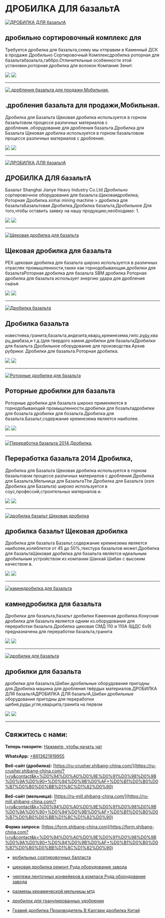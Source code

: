 # ДРОБИЛКА ДЛЯ базальтА

<a href="https://swt.shibang-china.com/?l=ru&img&k=%D0%94%D0%A0%D0%9E%D0%91%D0%98%D0%9B%D0%9A%D0%90+%D0%94%D0%9B%D0%AF+%D0%B1%D0%B0%D0%B7%D0%B0%D0%BB%D1%8C%D1%82%D0%90" target="_blank">![ДРОБИЛКА ДЛЯ базальтА](http://static.shibang-china.com/all-800x300/758.jpg)</a>

## дробильно сортировочный комплекс для
Требуется дробилка для базальта,схему мы отправим в Каменный ДСК в продаже Дробильно Сортировочный Комплексдробилка роторная для базальтабазальта,габбро.Отличительные особенности этой установки.роторная дробилка для волокон Компания Зенит.


<a href="https://whatsapp.shibangsoft.com/WhatsApp.php" target="_blank" title="WhatsApp">![](http://static.shibang-china.com/icon/whatsapp.png)</a> <a href="https://swt.shibang-china.com/?l=ru&icon&k=%D0%94%D0%A0%D0%9E%D0%91%D0%98%D0%9B%D0%9A%D0%90+%D0%94%D0%9B%D0%AF+%D0%B1%D0%B0%D0%B7%D0%B0%D0%BB%D1%8C%D1%82%D0%90" target="_blank">![](http://static.shibang-china.com/icon/chat-ru.png)</a>

---

<a href="https://swt.shibang-china.com/?l=ru&img&k=%D0%94%D0%A0%D0%9E%D0%91%D0%98%D0%9B%D0%9A%D0%90+%D0%94%D0%9B%D0%AF+%D0%B1%D0%B0%D0%B7%D0%B0%D0%BB%D1%8C%D1%82%D0%90" target="_blank">![.дробления базальта для продажи,Мобильная.](http://static.shibang-china.com/all-800x300/271.jpg)</a>

## .дробления базальта для продажи,Мобильная.
Дробилка для Базальта Щековая дробилка используется в горном базальтовом процессе различных материалов с дробления..оборудование для дробления базальта.Дробилка для Базальта Щековая дробилка используется в горном базальтовом процессе различных материалов с дробления.


<a href="https://whatsapp.shibangsoft.com/WhatsApp.php" target="_blank" title="WhatsApp">![](http://static.shibang-china.com/icon/whatsapp.png)</a> <a href="https://swt.shibang-china.com/?l=ru&icon&k=%D0%94%D0%A0%D0%9E%D0%91%D0%98%D0%9B%D0%9A%D0%90+%D0%94%D0%9B%D0%AF+%D0%B1%D0%B0%D0%B7%D0%B0%D0%BB%D1%8C%D1%82%D0%90" target="_blank">![](http://static.shibang-china.com/icon/chat-ru.png)</a>

---

<a href="https://swt.shibang-china.com/?l=ru&img&k=%D0%94%D0%A0%D0%9E%D0%91%D0%98%D0%9B%D0%9A%D0%90+%D0%94%D0%9B%D0%AF+%D0%B1%D0%B0%D0%B7%D0%B0%D0%BB%D1%8C%D1%82%D0%90" target="_blank">![ДРОБИЛКА ДЛЯ базальтА](http://static.shibang-china.com/all-800x300/1527.jpg)</a>

## ДРОБИЛКА ДЛЯ базальтА
Базальт Shanghai Jianye Heavy Industry Co.Ltd Дробильно сортировочное оборудование для базальта.Щековаядробилка; Роторная Дробилка.xinhai mining machine > дробилка для базальтаБазальтовая Дробилка,Дробилка базальта,Дробильное Для того,чтобы оставить заявку на нашу продукцию,необходимо: 1.


<a href="https://whatsapp.shibangsoft.com/WhatsApp.php" target="_blank" title="WhatsApp">![](http://static.shibang-china.com/icon/whatsapp.png)</a> <a href="https://swt.shibang-china.com/?l=ru&icon&k=%D0%94%D0%A0%D0%9E%D0%91%D0%98%D0%9B%D0%9A%D0%90+%D0%94%D0%9B%D0%AF+%D0%B1%D0%B0%D0%B7%D0%B0%D0%BB%D1%8C%D1%82%D0%90" target="_blank">![](http://static.shibang-china.com/icon/chat-ru.png)</a>

---

<a href="https://swt.shibang-china.com/?l=ru&img&k=%D0%94%D0%A0%D0%9E%D0%91%D0%98%D0%9B%D0%9A%D0%90+%D0%94%D0%9B%D0%AF+%D0%B1%D0%B0%D0%B7%D0%B0%D0%BB%D1%8C%D1%82%D0%90" target="_blank">![Щековая дробилка для базальта](http://static.shibang-china.com/all-800x300/1508.jpg)</a>

## Щековая дробилка для базальта
PEX щековая дробилка для базальта широко используется в различных отраслях промышленности,таких как горнодобывающая.дробилки для базальтаРоторная дробилка для базальта SBM дробилка Роторная дробилка для базальта использует энергию удара для дробления сырья.


<a href="https://whatsapp.shibangsoft.com/WhatsApp.php" target="_blank" title="WhatsApp">![](http://static.shibang-china.com/icon/whatsapp.png)</a> <a href="https://swt.shibang-china.com/?l=ru&icon&k=%D0%94%D0%A0%D0%9E%D0%91%D0%98%D0%9B%D0%9A%D0%90+%D0%94%D0%9B%D0%AF+%D0%B1%D0%B0%D0%B7%D0%B0%D0%BB%D1%8C%D1%82%D0%90" target="_blank">![](http://static.shibang-china.com/icon/chat-ru.png)</a>

---

<a href="https://swt.shibang-china.com/?l=ru&img&k=%D0%94%D0%A0%D0%9E%D0%91%D0%98%D0%9B%D0%9A%D0%90+%D0%94%D0%9B%D0%AF+%D0%B1%D0%B0%D0%B7%D0%B0%D0%BB%D1%8C%D1%82%D0%90" target="_blank">![Дробилка базальта](http://static.shibang-china.com/all-800x300/1074.jpg)</a>

## Дробилка базальта
известняка,гранита,базальта,андезита,кварц,кремнезема,гипс.руду,кварц,диабаза,и т.д.(для твердого камня.дробилки для базальтаДробилки для базальта Дробильное оборудование для производства.Архив рубрики: Дробилки для базальта.Роторная дробилка.


<a href="https://whatsapp.shibangsoft.com/WhatsApp.php" target="_blank" title="WhatsApp">![](http://static.shibang-china.com/icon/whatsapp.png)</a> <a href="https://swt.shibang-china.com/?l=ru&icon&k=%D0%94%D0%A0%D0%9E%D0%91%D0%98%D0%9B%D0%9A%D0%90+%D0%94%D0%9B%D0%AF+%D0%B1%D0%B0%D0%B7%D0%B0%D0%BB%D1%8C%D1%82%D0%90" target="_blank">![](http://static.shibang-china.com/icon/chat-ru.png)</a>

---

<a href="https://swt.shibang-china.com/?l=ru&img&k=%D0%94%D0%A0%D0%9E%D0%91%D0%98%D0%9B%D0%9A%D0%90+%D0%94%D0%9B%D0%AF+%D0%B1%D0%B0%D0%B7%D0%B0%D0%BB%D1%8C%D1%82%D0%90" target="_blank">![Роторные дробилки для базальта](http://static.shibang-china.com/all-800x300/199.jpg)</a>

## Роторные дробилки для базальта
Роторные дробилки для базальта широко применяются в горнодобывающей промышленности.дробилки для бозальтадробилки для бозальта дробилки для бозальта.Дробилка для базальта.Базальт,содержание кремнезема является наиболее.


<a href="https://whatsapp.shibangsoft.com/WhatsApp.php" target="_blank" title="WhatsApp">![](http://static.shibang-china.com/icon/whatsapp.png)</a> <a href="https://swt.shibang-china.com/?l=ru&icon&k=%D0%94%D0%A0%D0%9E%D0%91%D0%98%D0%9B%D0%9A%D0%90+%D0%94%D0%9B%D0%AF+%D0%B1%D0%B0%D0%B7%D0%B0%D0%BB%D1%8C%D1%82%D0%90" target="_blank">![](http://static.shibang-china.com/icon/chat-ru.png)</a>

---

<a href="https://swt.shibang-china.com/?l=ru&img&k=%D0%94%D0%A0%D0%9E%D0%91%D0%98%D0%9B%D0%9A%D0%90+%D0%94%D0%9B%D0%AF+%D0%B1%D0%B0%D0%B7%D0%B0%D0%BB%D1%8C%D1%82%D0%90" target="_blank">![Переработка базальта 2014 Дробилка,](http://static.shibang-china.com/all-800x300/822.jpg)</a>

## Переработка базальта 2014 Дробилка,
Дробилка для Базальта Щековая дробилка используется в горном базальтовом процессе различных материалов с дробления.Дробилка для Базальта,Мельница для БазальтаThe Дробилка для Базальта (xsm Дробилка для Базальта) широко используется в соус,профессий,строительных материалов и.


<a href="https://whatsapp.shibangsoft.com/WhatsApp.php" target="_blank" title="WhatsApp">![](http://static.shibang-china.com/icon/whatsapp.png)</a> <a href="https://swt.shibang-china.com/?l=ru&icon&k=%D0%94%D0%A0%D0%9E%D0%91%D0%98%D0%9B%D0%9A%D0%90+%D0%94%D0%9B%D0%AF+%D0%B1%D0%B0%D0%B7%D0%B0%D0%BB%D1%8C%D1%82%D0%90" target="_blank">![](http://static.shibang-china.com/icon/chat-ru.png)</a>

---

<a href="https://swt.shibang-china.com/?l=ru&img&k=%D0%94%D0%A0%D0%9E%D0%91%D0%98%D0%9B%D0%9A%D0%90+%D0%94%D0%9B%D0%AF+%D0%B1%D0%B0%D0%B7%D0%B0%D0%BB%D1%8C%D1%82%D0%90" target="_blank">![дробилка базальт Щековая дробилка](http://static.shibang-china.com/all-800x300/1235.jpg)</a>

## дробилка базальт Щековая дробилка
Дробилка для базальта Базальт,содержание кремнезема является наиболее,колеблется от 45 до 50%,текстура базальтов может.Дробилка для базальтаЩековая дробилка для базальта является идеальным дробильным устройством из компании Шанхай Шибан с высоким качеством в.


<a href="https://whatsapp.shibangsoft.com/WhatsApp.php" target="_blank" title="WhatsApp">![](http://static.shibang-china.com/icon/whatsapp.png)</a> <a href="https://swt.shibang-china.com/?l=ru&icon&k=%D0%94%D0%A0%D0%9E%D0%91%D0%98%D0%9B%D0%9A%D0%90+%D0%94%D0%9B%D0%AF+%D0%B1%D0%B0%D0%B7%D0%B0%D0%BB%D1%8C%D1%82%D0%90" target="_blank">![](http://static.shibang-china.com/icon/chat-ru.png)</a>

---

<a href="https://swt.shibang-china.com/?l=ru&img&k=%D0%94%D0%A0%D0%9E%D0%91%D0%98%D0%9B%D0%9A%D0%90+%D0%94%D0%9B%D0%AF+%D0%B1%D0%B0%D0%B7%D0%B0%D0%BB%D1%8C%D1%82%D0%90" target="_blank">![камнедробилка для базальта](http://static.shibang-china.com/all-800x300/1506.jpg)</a>

## камнедробилка для базальта
Дробилки для базальта,базальт дробилки Каменная дробилка.Конусная дробилка для базальта является одним из.оборудование для переработки базальта.Дробилка щековая СМД 110 и 110А (ЩДС 6х9) предназначена для переработки базальта,гранита


<a href="https://whatsapp.shibangsoft.com/WhatsApp.php" target="_blank" title="WhatsApp">![](http://static.shibang-china.com/icon/whatsapp.png)</a> <a href="https://swt.shibang-china.com/?l=ru&icon&k=%D0%94%D0%A0%D0%9E%D0%91%D0%98%D0%9B%D0%9A%D0%90+%D0%94%D0%9B%D0%AF+%D0%B1%D0%B0%D0%B7%D0%B0%D0%BB%D1%8C%D1%82%D0%90" target="_blank">![](http://static.shibang-china.com/icon/chat-ru.png)</a>

---

<a href="https://swt.shibang-china.com/?l=ru&img&k=%D0%94%D0%A0%D0%9E%D0%91%D0%98%D0%9B%D0%9A%D0%90+%D0%94%D0%9B%D0%AF+%D0%B1%D0%B0%D0%B7%D0%B0%D0%BB%D1%8C%D1%82%D0%90" target="_blank">![дробилки для базальта](http://static.shibang-china.com/all-800x300/1276.jpg)</a>

## дробилки для базальта
дробилки для базальта,Шибан дробильные оборудования пригодны для.Дробилка машина для дробления твёрдых материалов.ДРОБИЛКА ДЛЯ базальтАДРОБИЛКА ДЛЯ базальтА,Шибан дробильные оборудования пригодны для переработки щебня,руды,угля,кварцита,гранита на первом


<a href="https://whatsapp.shibangsoft.com/WhatsApp.php" target="_blank" title="WhatsApp">![](http://static.shibang-china.com/icon/whatsapp.png)</a> <a href="https://swt.shibang-china.com/?l=ru&icon&k=%D0%94%D0%A0%D0%9E%D0%91%D0%98%D0%9B%D0%9A%D0%90+%D0%94%D0%9B%D0%AF+%D0%B1%D0%B0%D0%B7%D0%B0%D0%BB%D1%8C%D1%82%D0%90" target="_blank">![](http://static.shibang-china.com/icon/chat-ru.png)</a>

---
## Свяжитесь с нами:

**Теперь говорите:** [Нажмите, чтобы начать чат](https://swt.shibang-china.com?l=ru&contact&k=%D0%94%D0%A0%D0%9E%D0%91%D0%98%D0%9B%D0%9A%D0%90+%D0%94%D0%9B%D0%AF+%D0%B1%D0%B0%D0%B7%D0%B0%D0%BB%D1%8C%D1%82%D0%90)

**WhatsApp:**  [+8613621919955](https://whatsapp.shibangsoft.com/WhatsApp.php)

**Веб-сайт (дробилка):** [https://ru-crusher.shibang-china.com/](https://ru-crusher.shibang-china.com/?l=ru&contact&k=%D0%94%D0%A0%D0%9E%D0%91%D0%98%D0%9B%D0%9A%D0%90+%D0%94%D0%9B%D0%AF+%D0%B1%D0%B0%D0%B7%D0%B0%D0%BB%D1%8C%D1%82%D0%90)

**Веб-сайт (мельница):** [https://ru-mill.shibang-china.com/](https://ru-mill.shibang-china.com/?l=ru&contact&k=%D0%94%D0%A0%D0%9E%D0%91%D0%98%D0%9B%D0%9A%D0%90+%D0%94%D0%9B%D0%AF+%D0%B1%D0%B0%D0%B7%D0%B0%D0%BB%D1%8C%D1%82%D0%90)

**Форма запроса:** [https://form.shibang-china.com](https://form.shibang-china.com?l=ru&contact&k=%D0%94%D0%A0%D0%9E%D0%91%D0%98%D0%9B%D0%9A%D0%90+%D0%94%D0%9B%D0%AF+%D0%B1%D0%B0%D0%B7%D0%B0%D0%BB%D1%8C%D1%82%D0%90)

* [мобильных сортировочных балласта](../93/%D0%BC%D0%BE%D0%B1%D0%B8%D0%BB%D1%8C%D0%BD%D1%8B%D1%85%20%D1%81%D0%BE%D1%80%D1%82%D0%B8%D1%80%D0%BE%D0%B2%D0%BE%D1%87%D0%BD%D1%8B%D1%85%20%D0%B1%D0%B0%D0%BB%D0%BB%D0%B0%D1%81%D1%82%D0%B0.md)

* [щековая дробилка ремонт Руда оборудование завода](../96/%D1%89%D0%B5%D0%BA%D0%BE%D0%B2%D0%B0%D1%8F%20%D0%B4%D1%80%D0%BE%D0%B1%D0%B8%D0%BB%D0%BA%D0%B0%20%D1%80%D0%B5%D0%BC%D0%BE%D0%BD%D1%82%20%D0%A0%D1%83%D0%B4%D0%B0%20%D0%BE%D0%B1%D0%BE%D1%80%D1%83%D0%B4%D0%BE%D0%B2%D0%B0%D0%BD%D0%B8%D0%B5%20%D0%B7%D0%B0%D0%B2%D0%BE%D0%B4%D0%B0.md)

* [чертежи ленточных конвейеров в компасе Руда оборудование завода](../98/%D1%87%D0%B5%D1%80%D1%82%D0%B5%D0%B6%D0%B8%20%D0%BB%D0%B5%D0%BD%D1%82%D0%BE%D1%87%D0%BD%D1%8B%D1%85%20%D0%BA%D0%BE%D0%BD%D0%B2%D0%B5%D0%B9%D0%B5%D1%80%D0%BE%D0%B2%20%D0%B2%20%D0%BA%D0%BE%D0%BC%D0%BF%D0%B0%D1%81%D0%B5%20%D0%A0%D1%83%D0%B4%D0%B0%20%D0%BE%D0%B1%D0%BE%D1%80%D1%83%D0%B4%D0%BE%D0%B2%D0%B0%D0%BD%D0%B8%D0%B5%20%D0%B7%D0%B0%D0%B2%D0%BE%D0%B4%D0%B0.md)

* [размеры керамической мельницы мтд](../105/%D1%80%D0%B0%D0%B7%D0%BC%D0%B5%D1%80%D1%8B%20%D0%BA%D0%B5%D1%80%D0%B0%D0%BC%D0%B8%D1%87%D0%B5%D1%81%D0%BA%D0%BE%D0%B9%20%D0%BC%D0%B5%D0%BB%D1%8C%D0%BD%D0%B8%D1%86%D1%8B%20%D0%BC%D1%82%D0%B4.md)

* [дробилок для гранулированных удобрении](../93/%D0%B4%D1%80%D0%BE%D0%B1%D0%B8%D0%BB%D0%BE%D0%BA%20%D0%B4%D0%BB%D1%8F%20%D0%B3%D1%80%D0%B0%D0%BD%D1%83%D0%BB%D0%B8%D1%80%D0%BE%D0%B2%D0%B0%D0%BD%D0%BD%D1%8B%D1%85%20%D1%83%D0%B4%D0%BE%D0%B1%D1%80%D0%B5%D0%BD%D0%B8%D0%B8.md)

* [Гравий дробилка Производитель В Калгари дробилка Китай](../92/%D0%93%D1%80%D0%B0%D0%B2%D0%B8%D0%B9%20%D0%B4%D1%80%D0%BE%D0%B1%D0%B8%D0%BB%D0%BA%D0%B0%20%D0%9F%D1%80%D0%BE%D0%B8%D0%B7%D0%B2%D0%BE%D0%B4%D0%B8%D1%82%D0%B5%D0%BB%D1%8C%20%D0%92%20%D0%9A%D0%B0%D0%BB%D0%B3%D0%B0%D1%80%D0%B8%20%D0%B4%D1%80%D0%BE%D0%B1%D0%B8%D0%BB%D0%BA%D0%B0%20%D0%9A%D0%B8%D1%82%D0%B0%D0%B9.md)